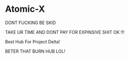 # Atomic-X

DONT FUCKING BE SKID

TAKE UR TIME AND DONT PAY FOR EXPINSIVE SHIT OK !!!

Best Hub For Project Delta!

BETER THAT BURN HUB LOL!
